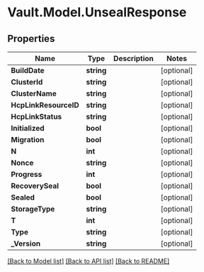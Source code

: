 # Vault.Model.UnsealResponse

## Properties

Name | Type | Description | Notes
------------ | ------------- | ------------- | -------------
**BuildDate** | **string** |  | [optional] 
**ClusterId** | **string** |  | [optional] 
**ClusterName** | **string** |  | [optional] 
**HcpLinkResourceID** | **string** |  | [optional] 
**HcpLinkStatus** | **string** |  | [optional] 
**Initialized** | **bool** |  | [optional] 
**Migration** | **bool** |  | [optional] 
**N** | **int** |  | [optional] 
**Nonce** | **string** |  | [optional] 
**Progress** | **int** |  | [optional] 
**RecoverySeal** | **bool** |  | [optional] 
**Sealed** | **bool** |  | [optional] 
**StorageType** | **string** |  | [optional] 
**T** | **int** |  | [optional] 
**Type** | **string** |  | [optional] 
**_Version** | **string** |  | [optional] 

[[Back to Model list]](../README.md#documentation-for-models) [[Back to API list]](../README.md#documentation-for-api-endpoints) [[Back to README]](../README.md)


